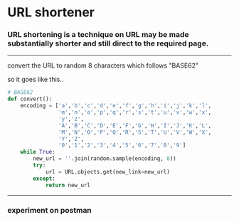 # URL shortener

### URL shortening is a technique on URL may be made substantially shorter and still direct to the required page.

<hr>

convert the URL to random 8 characters which follows "BASE62"

so it goes like this..

```python
# BASE62
def convert():
    encoding = ['a','b','c','d','e','f','g','h','i','j','k','l',
                'm','n','o','p','q','r','s','t','u','v','w','x',
                'y','z',
                'A','B','C','D','E','F','G','H','I','J','K','L',
                'M','N','O','P','Q','R','S','T','U','V','W','X',
                'Y','Z',
                '0','1','2','3','4','5','6','7','8','9']
    while True:
        new_url = ''.join(random.sample(encoding, 8))
        try:
            url = URL.objects.get(new_link=new_url)
        except:
            return new_url
```

<hr>

### experiment on postman
